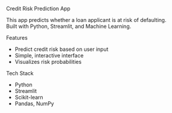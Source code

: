 Credit Risk Prediction App

This app predicts whether a loan applicant is at risk of defaulting.  
Built with Python, Streamlit, and Machine Learning.

Features
- Predict credit risk based on user input
- Simple, interactive interface
- Visualizes risk probabilities

Tech Stack
- Python
- Streamlit
- Scikit-learn
- Pandas, NumPy

